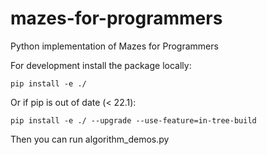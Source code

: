 # mazes-for-programmers
Python implementation of Mazes for Programmers

For development install the package locally:

    pip install -e ./

Or if pip is out of date (< 22.1):

    pip install -e ./ --upgrade --use-feature=in-tree-build

Then you can run algorithm_demos.py